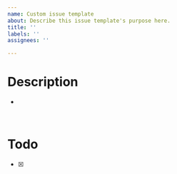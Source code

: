 ```yaml
---
name: Custom issue template
about: Describe this issue template's purpose here.
title: ''
labels: ''
assignees: ''

---
```


# Description
* 
<br>

# Todo
- [x]
